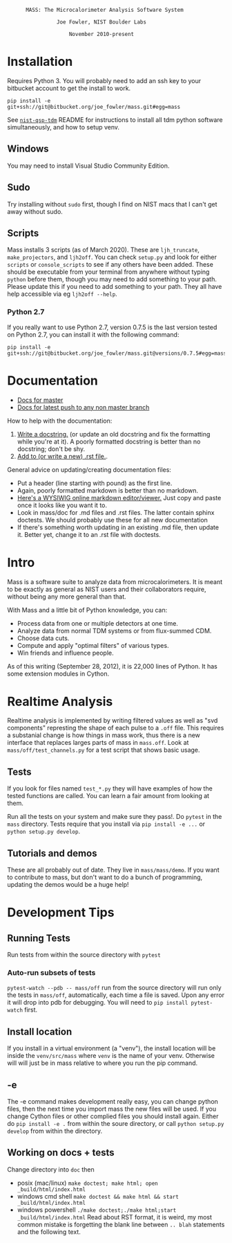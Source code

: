 

          MASS: The Microcalorimeter Analysis Software System

                    Joe Fowler, NIST Boulder Labs

                        November 2010-present

# Installation
Requires Python 3. You will probably need to add an ssh key to your bitbucket account to get the install to work.

```  
pip install -e git+ssh://git@bitbucket.org/joe_fowler/mass.git#egg=mass
```

See [`nist-qsp-tdm`](https://bitbucket.org/nist_microcal/nist-qsp-tdm) README for instructions to install all tdm python software simultaneously, and how to setup venv.

## Windows
You may need to install Visual Studio Community Edition.

## Sudo
Try installing without `sudo` first, though I find on NIST macs that I can't get away without sudo.

## Scripts
Mass installs 3 scripts (as of March 2020). These are `ljh_truncate`, `make_projectors`, and `ljh2off`. You can check `setup.py` and look for either `scripts` or `console_scripts` to see if any others have been added. These should be executable from your terminal from anywhere without typing `python` before them, though you may need to add something to your path. Please update this if you need to add something to your path. They all have help accessible via eg `ljh2off --help`.

### Python 2.7
If you really want to use Python 2.7, version 0.7.5 is the last version tested on Python 2.7, you can install it with the following command:
```  
pip install -e git+ssh://git@bitbucket.org/joe_fowler/mass.git@versions/0.7.5#egg=mass
```

# Documentation

* [Docs for master](https://oneilg.bitbucket.io/mass/)
* [Docs for latest push to any non master branch](https://oneilg.bitbucket.io/mass_non_master/)


How to help with the documentation:

1. [Write a docstring.](https://www.python.org/dev/peps/pep-0257/#multi-line-docstrings) (or update an old docstring and fix the formatting while you're at it). A poorly formatted docstring is better than no docstring; don't be shy.
2. [Add to (or write a new) .rst file.](http://commonmark.org/help/).

General advice on updating/creating documentation files:

* Put a header (line starting with pound) as the first line.
* Again, poorly formatted markdown is better than no markdown.
* [Here's a WYSIWIG online markdown editor/viewer.](https://dillinger.io/) Just copy and paste once it looks like you want it to.
* Look in mass/doc for .md files and .rst files. The latter contain sphinx doctests. We should probably use these for all new documentation
* If there's something worth updating in an existing .md file, then update it. Better yet, change it to an .rst file with doctests. 


# Intro

Mass is a software suite to analyze data from microcalorimeters.  It is meant to be exactly as general as NIST users and their collaborators require, without being any more general than that.  

With Mass and a little bit of Python knowledge, you can:

* Process data from one or multiple detectors at one time.
* Analyze data from normal TDM systems or from flux-summed CDM.
* Choose data cuts.
* Compute and apply "optimal filters" of various types.
* Win friends and influence people.

As of this writing (September 28, 2012), it is 22,000 lines of Python. It has some extension modules in Cython.

# Realtime Analysis
Realtime analysis is implemented by writing filtered values as well as "svd components" represting the shape of each pulse to a `.off` file. This requires a substanial change is how things in mass work, thus there is a new interface that replaces larges parts of mass in `mass.off`. Look at `mass/off/test_channels.py` for a test script that shows basic usage.

## Tests

If you look for files named `test_*.py` they will have examples of how the tested functions are called. You can learn a fair amount from looking at them.

Run all the tests on your system and make sure they pass!. Do `pytest` in the `mass` directory. Tests require that you install via `pip install -e ...` or `python setup.py develop`.

## Tutorials and demos

These are all probably out of date. They live in `mass/mass/demo`. If you want to contribute to mass, but don't want to do a bunch of programming, updating the demos would be a huge help!

# Development Tips

## Running Tests
Run tests from within the source directory with `pytest`

### Auto-run subsets of tests
`pytest-watch --pdb -- mass/off` run from the source directory will run only the tests in `mass/off`, automatically, each time a file is saved. Upon any error it will drop into pdb for debugging. You will need to `pip install pytest-watch` first.

## Install location
If you install in a virtual environment (a "venv"), the install location will be inside the `venv/src/mass` where `venv` is the name of your venv.
Otherwise will will just be in mass relative to where you run the pip command.

## -e
The -e command makes development really easy, you can change python files, then the next time you import mass the new files will be used. If you change Cython files or other complied files you should install again. Either do `pip install -e .` from within the soure directory, or call `python setup.py develop` from within the directory.

## Working on docs + tests
Change directory into `doc` then 
  * posix (mac/linux) `make doctest; make html; open _build/html/index.html`
  * windows cmd shell `make doctest && make html && start _build/html/index.html`
  * windows powershell `./make doctest;./make html;start _build/html/index.html`
Read about RST format, it is weird, my most common mistake is forgetting the blank line between `.. blah` statements and the following text.
